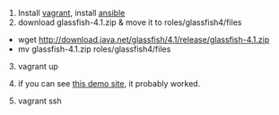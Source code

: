 1. Install [vagrant](https://www.vagrantup.com/), install [ansible](http://docs.ansible.com/intro_installation.html)
2. download glassfish-4.1.zip & move it to roles/glassfish4/files

  - wget http://download.java.net/glassfish/4.1/release/glassfish-4.1.zip 
  - mv glassfish-4.1.zip roles/glassfish4/files

3. vagrant up
4. if you can see [this demo site](http://localhost:8080/hello), it probably worked.

5. vagrant ssh

